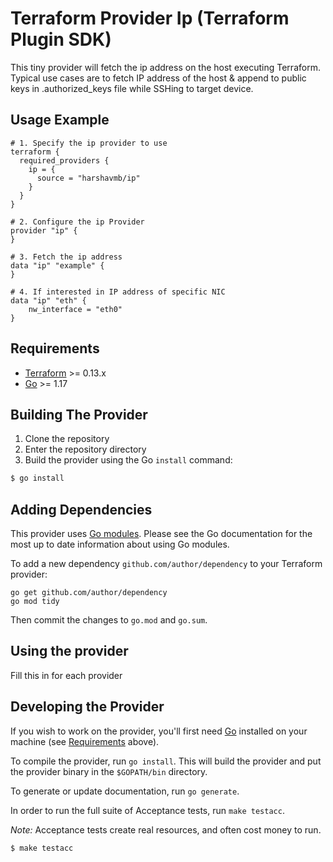 # Terraform Provider Ip (Terraform Plugin SDK)

This tiny provider will fetch the ip address on the host executing Terraform. Typical use cases are to fetch IP address of the host & append to public keys in .authorized_keys file while SSHing to target device.

## Usage Example
```hcl
# 1. Specify the ip provider to use
terraform {
  required_providers {
    ip = {
      source = "harshavmb/ip"      
    }
  }
}

# 2. Configure the ip Provider
provider "ip" {  
}

# 3. Fetch the ip address
data "ip" "example" {  
}

# 4. If interested in IP address of specific NIC
data "ip" "eth" {  
    nw_interface = "eth0"
}
```


## Requirements

-	[Terraform](https://www.terraform.io/downloads.html) >= 0.13.x
-	[Go](https://golang.org/doc/install) >= 1.17

## Building The Provider

1. Clone the repository
1. Enter the repository directory
1. Build the provider using the Go `install` command: 
```sh
$ go install
```

## Adding Dependencies

This provider uses [Go modules](https://github.com/golang/go/wiki/Modules).
Please see the Go documentation for the most up to date information about using Go modules.

To add a new dependency `github.com/author/dependency` to your Terraform provider:

```
go get github.com/author/dependency
go mod tidy
```

Then commit the changes to `go.mod` and `go.sum`.

## Using the provider

Fill this in for each provider

## Developing the Provider

If you wish to work on the provider, you'll first need [Go](http://www.golang.org) installed on your machine (see [Requirements](#requirements) above).

To compile the provider, run `go install`. This will build the provider and put the provider binary in the `$GOPATH/bin` directory.

To generate or update documentation, run `go generate`.

In order to run the full suite of Acceptance tests, run `make testacc`.

*Note:* Acceptance tests create real resources, and often cost money to run.

```sh
$ make testacc
```